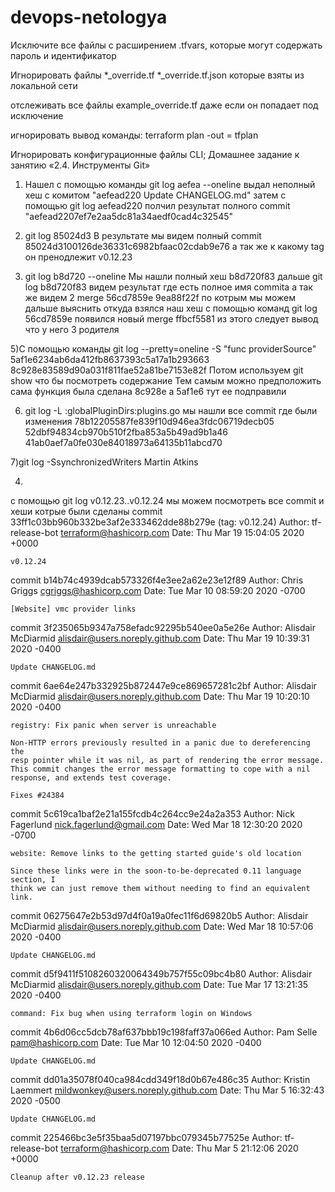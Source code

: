 # devops-netologya
Исключите все файлы с расширением .tfvars, которые могут содержать пароль и идентификатор

Игнорировать файлы *_override.tf *_override.tf.json которые взяты из локальной сети

отслеживать все файлы example_override.tf даже если он попадает под исключение

игнорировать вывод команды: terraform plan -out = tfplan

Игнорировать конфигурационные файлы CLI;
Домашнее задание к занятию «2.4. Инструменты Git»
1) Нашел с помощью команды git log aefea --oneline
выдал неполный хеш с комитом "aefead220 Update CHANGELOG.md"
затем с помощью git log aefead220
полчил результат полного commit "aefead2207ef7e2aa5dc81a34aedf0cad4c32545"

2) git log 85024d3
В результате мы видем полный commit 85024d3100126de36331c6982bfaac02cdab9e76
а так же к какому tag он пренодлежит v0.12.23

3) git log b8d720 --oneline
Мы нашли полный хеш b8d720f83
дальше  git log b8d720f83
видем результат где есть полное имя commita
а так же видем 2 merge 56cd7859e 9ea88f22f
по котрым мы можем дальше выяснить откуда взялся наш хеш
с помощью команд git log 56cd7859e появился новый merge ffbcf5581
из этого следует вывод что у него 3 родителя

5)C помощью команды  git log --pretty=oneline -S "func providerSource"
5af1e6234ab6da412fb8637393c5a17a1b293663
8c928e83589d90a031f811fae52a81be7153e82f
Потом используем git show что бы посмотреть содержание
Тем самым можно предположить сама функция была сделана 8c928e
а 5af1e6 тут ее подправили

6) git log -L :globalPluginDirs:plugins.go
мы нашли все commit где были изменения
78b12205587fe839f10d946ea3fdc06719decb05
52dbf94834cb970b510f2fba853a5b49ad9b1a46
41ab0aef7a0fe030e84018973a64135b11abcd70

7)git log -SsynchronizedWriters
 Martin Atkins

4)

 c помощью git log v0.12.23..v0.12.24
 мы можем посмотреть все commit и хеши котрые были сделаны
commit 33ff1c03bb960b332be3af2e333462dde88b279e (tag: v0.12.24)
Author: tf-release-bot <terraform@hashicorp.com>
Date:   Thu Mar 19 15:04:05 2020 +0000

    v0.12.24

commit b14b74c4939dcab573326f4e3ee2a62e23e12f89
Author: Chris Griggs <cgriggs@hashicorp.com>
Date:   Tue Mar 10 08:59:20 2020 -0700

    [Website] vmc provider links

commit 3f235065b9347a758efadc92295b540ee0a5e26e
Author: Alisdair McDiarmid <alisdair@users.noreply.github.com>
Date:   Thu Mar 19 10:39:31 2020 -0400

    Update CHANGELOG.md

commit 6ae64e247b332925b872447e9ce869657281c2bf
Author: Alisdair McDiarmid <alisdair@users.noreply.github.com>
Date:   Thu Mar 19 10:20:10 2020 -0400

    registry: Fix panic when server is unreachable

    Non-HTTP errors previously resulted in a panic due to dereferencing the
    resp pointer while it was nil, as part of rendering the error message.
    This commit changes the error message formatting to cope with a nil
    response, and extends test coverage.

    Fixes #24384

commit 5c619ca1baf2e21a155fcdb4c264cc9e24a2a353
Author: Nick Fagerlund <nick.fagerlund@gmail.com>
Date:   Wed Mar 18 12:30:20 2020 -0700

    website: Remove links to the getting started guide's old location

    Since these links were in the soon-to-be-deprecated 0.11 language section, I
    think we can just remove them without needing to find an equivalent link.

commit 06275647e2b53d97d4f0a19a0fec11f6d69820b5
Author: Alisdair McDiarmid <alisdair@users.noreply.github.com>
Date:   Wed Mar 18 10:57:06 2020 -0400

    Update CHANGELOG.md

commit d5f9411f5108260320064349b757f55c09bc4b80
Author: Alisdair McDiarmid <alisdair@users.noreply.github.com>
Date:   Tue Mar 17 13:21:35 2020 -0400

    command: Fix bug when using terraform login on Windows

commit 4b6d06cc5dcb78af637bbb19c198faff37a066ed
Author: Pam Selle <pam@hashicorp.com>
Date:   Tue Mar 10 12:04:50 2020 -0400

    Update CHANGELOG.md

commit dd01a35078f040ca984cdd349f18d0b67e486c35
Author: Kristin Laemmert <mildwonkey@users.noreply.github.com>
Date:   Thu Mar 5 16:32:43 2020 -0500

    Update CHANGELOG.md

commit 225466bc3e5f35baa5d07197bbc079345b77525e
Author: tf-release-bot <terraform@hashicorp.com>
Date:   Thu Mar 5 21:12:06 2020 +0000

    Cleanup after v0.12.23 release


